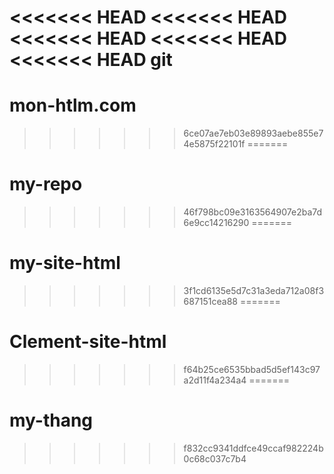 <<<<<<< HEAD
<<<<<<< HEAD
<<<<<<< HEAD
<<<<<<< HEAD
<<<<<<< HEAD
git
=======
# mon-htlm.com
>>>>>>> 6ce07ae7eb03e89893aebe855e74e5875f22101f
=======
# my-repo
>>>>>>> 46f798bc09e3163564907e2ba7d6e9cc14216290
=======
# my-site-html
>>>>>>> 3f1cd6135e5d7c31a3eda712a08f3687151cea88
=======
# Clement-site-html
>>>>>>> f64b25ce6535bbad5d5ef143c97a2d11f4a234a4
=======
# my-thang
>>>>>>> f832cc9341ddfce49ccaf982224b0c68c037c7b4
